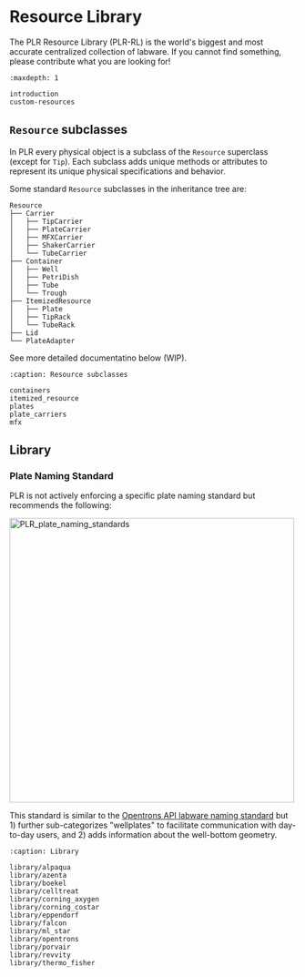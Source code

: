 # Resource Library

The PLR Resource Library (PLR-RL) is the world's biggest and most accurate centralized collection of labware. If you cannot find something, please contribute what you are looking for!


```{toctree}
:maxdepth: 1

introduction
custom-resources
```

## `Resource` subclasses

In PLR every physical object is a subclass of the `Resource` superclass (except for `Tip`).
Each subclass adds unique methods or attributes to represent its unique physical specifications and behavior.

Some standard `Resource` subclasses in the inheritance tree are:

```
Resource
├── Carrier
│   ├── TipCarrier
│   ├── PlateCarrier
│   ├── MFXCarrier
│   ├── ShakerCarrier
│   └── TubeCarrier
├── Container
│   ├── Well
│   ├── PetriDish
│   ├── Tube
│   └── Trough
├── ItemizedResource
│   ├── Plate
│   ├── TipRack
│   └── TubeRack
├── Lid
└── PlateAdapter
```

See more detailed documentatino below (WIP).

```{toctree}
:caption: Resource subclasses

containers
itemized_resource
plates
plate_carriers
mfx
```

## Library

### Plate Naming Standard

PLR is not actively enforcing a specific plate naming standard but recommends the following:

<img src="_ims/PLR_plate_naming_standards.png" alt="PLR_plate_naming_standards" width="500"/>

This standard is similar to the [Opentrons API labware naming standard](https://ecatalog.corning.com/life-sciences/b2b/UK/en/Microplates/Assay-Microplates/96-Well-Microplates/Costar%C2%AE-Multiple-Well-Cell-Culture-Plates/p/3516) but 1) further sub-categorizes "wellplates" to facilitate communication with day-to-day users, and 2) adds information about the well-bottom geometry.

```{toctree}
:caption: Library

library/alpaqua
library/azenta
library/boekel
library/celltreat
library/corning_axygen
library/corning_costar
library/eppendorf
library/falcon
library/ml_star
library/opentrons
library/porvair
library/revvity
library/thermo_fisher
```
